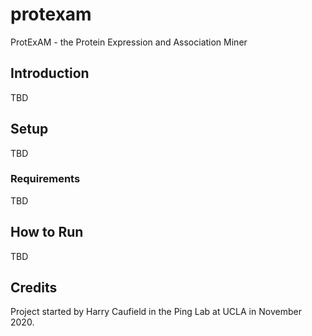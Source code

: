 # protexam
ProtExAM - the Protein Expression and Association Miner

## Introduction
TBD

## Setup
TBD

### Requirements
TBD

## How to Run
TBD

## Credits
Project started by Harry Caufield in the Ping Lab at UCLA in November 2020.

